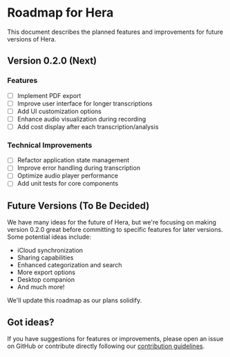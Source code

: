 # Roadmap for Hera

This document describes the planned features and improvements for future versions of Hera.

## Version 0.2.0 (Next)

### Features
- [ ] Implement PDF export
- [ ] Improve user interface for longer transcriptions
- [ ] Add UI customization options
- [ ] Enhance audio visualization during recording
- [ ] Add cost display after each transcription/analysis

### Technical Improvements
- [ ] Refactor application state management
- [ ] Improve error handling during transcription
- [ ] Optimize audio player performance
- [ ] Add unit tests for core components

## Future Versions (To Be Decided)

We have many ideas for the future of Hera, but we're focusing on making version 0.2.0 great before committing to specific features for later versions. Some potential ideas include:

- iCloud synchronization
- Sharing capabilities
- Enhanced categorization and search
- More export options
- Desktop companion
- And much more!

We'll update this roadmap as our plans solidify.

## Got ideas?

If you have suggestions for features or improvements, please open an issue on GitHub or contribute directly following our [contribution guidelines](CONTRIBUTING.md). 